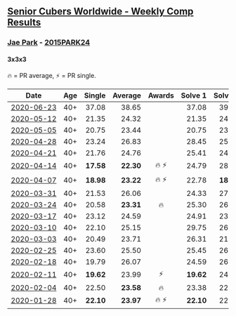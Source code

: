 <style>table {white-space: nowrap;}</style>

## [Senior Cubers Worldwide - Weekly Comp Results](/scw-comp/results/)
### [Jae Park](../jae_park.md) - [2015PARK24](https://www.worldcubeassociation.org/persons/2015PARK24?event=333)
#### 3x3x3

🔥 = PR average, ⚡ = PR single.

| Date | Age | Single | Average | Awards | Solve 1 | Solve 2 | Solve 3 | Solve 4 | Solve 5 | Video |
| :--: | :--: | --: | --: | :--: | --: | --: | --: | --: | --: | :-- |
| [2020-06-23](../../results/333/2020-06-23.md) | 40+ | 37.08 | 38.65 |  | 37.08 | 39.67 | 38.62 | 38.71 | 38.61 | [Link](https://www.facebook.com/events/722150235200875/permalink/722975191785046/) |
| [2020-05-12](../../results/333/2020-05-12.md) | 40+ | 21.35 | 24.32 |  | 21.35 | 24.93 | DNF | 24.84 | 23.18 | [Link](https://www.facebook.com/events/546188069600739/permalink/547732242779655/) |
| [2020-05-05](../../results/333/2020-05-05.md) | 40+ | 20.75 | 23.44 |  | 20.75 | 23.53 | 23.37 | 24.25 | 23.41 | [Link](https://www.facebook.com/events/3313106775587396/permalink/3314665742098166/) |
| [2020-04-28](../../results/333/2020-04-28.md) | 40+ | 23.24 | 26.83 |  | 28.45 | 25.24 | 39.68 | 26.79 | 23.24 | [Link](https://www.facebook.com/events/535188653858103/permalink/538386903538278/) |
| [2020-04-21](../../results/333/2020-04-21.md) | 40+ | 21.76 | 24.76 |  | 25.41 | 24.38 | 26.25 | 24.49 | 21.76 | [Link](https://www.facebook.com/events/880278499062375/permalink/881342645622627/) |
| [2020-04-14](../../results/333/2020-04-14.md) | 40+ | **17.58** | **22.30** | 🔥 ⚡ | 24.79 | 28.25 | 21.45 | **17.58** | 20.67 | [Link](https://www.facebook.com/events/982619255468618/permalink/985441481853062/) |
| [2020-04-07](../../results/333/2020-04-07.md) | 40+ | **18.98** | **23.22** | 🔥 ⚡ | 22.78 | **18.98** | 23.52 | 23.36 | 24.85 | [Link](https://www.facebook.com/events/510082903229069/permalink/511246483112711/) |
| [2020-03-31](../../results/333/2020-03-31.md) | 40+ | 21.53 | 26.06 |  | 24.33 | 27.26 | 46.66 | 21.53 | 26.59 | [Link](https://www.facebook.com/events/207898257161923/permalink/211079216843827/) |
| [2020-03-24](../../results/333/2020-03-24.md) | 40+ | 20.58 | **23.31** | 🔥 | 25.30 | 26.19 | 23.23 | 20.58 | 21.40 | [Link](https://www.facebook.com/events/524456301543611/permalink/527707584551816/) |
| [2020-03-17](../../results/333/2020-03-17.md) | 40+ | 23.12 | 24.59 |  | 24.91 | 23.75 | 25.11 | 23.12 | 27.78 | [Link](https://www.facebook.com/events/280686576235146/permalink/282217809415356/) |
| [2020-03-10](../../results/333/2020-03-10.md) | 40+ | 22.10 | 25.15 |  | 29.75 | 26.59 | 22.10 | 23.52 | 25.34 | [Link](https://www.facebook.com/events/164742401163863/permalink/164836874487749/) |
| [2020-03-03](../../results/333/2020-03-03.md) | 40+ | 20.49 | 23.71 |  | 26.31 | 21.92 | 25.03 | 20.49 | 24.17 | [Link](https://www.facebook.com/events/241721610185997/permalink/242049530153205/) |
| [2020-02-25](../../results/333/2020-02-25.md) | 40+ | 23.60 | 25.50 |  | 25.45 | 26.38 | 24.68 | 28.92 | 23.60 | [Link](https://www.facebook.com/events/196320811461109/permalink/196530664773457/) |
| [2020-02-18](../../results/333/2020-02-18.md) | 40+ | 19.79 | 26.07 |  | 24.59 | 26.26 | 19.79 | 29.10 | 27.36 | [Link](https://www.facebook.com/events/2558750947697073/permalink/2561762737395894/) |
| [2020-02-11](../../results/333/2020-02-11.md) | 40+ | **19.62** | 23.99 | ⚡ | **19.62** | 24.74 | 29.89 | 20.84 | 26.39 | [Link](https://www.facebook.com/events/616423959107229/permalink/616661212416837/) |
| [2020-02-04](../../results/333/2020-02-04.md) | 40+ | 22.50 | **23.58** | 🔥 | 23.38 | 22.50 | 24.65 | 22.71 | 25.90 | [Link](https://www.facebook.com/groups/1604105099735401/permalink/2135450339934205/) |
| [2020-01-28](../../results/333/2020-01-28.md) | 40+ | **22.10** | **23.97** | 🔥 ⚡ | **22.10** | 22.12 | 27.69 | - | - | [Link](https://www.facebook.com/100017395687396/videos/558635781392940/) |


<!-- Global site tag (gtag.js) - Google Analytics -->
<script async src="https://www.googletagmanager.com/gtag/js?id=UA-86348435-3"></script>
<script>window.dataLayer = window.dataLayer || []; function gtag() {dataLayer.push(arguments);} gtag('js', new Date()); gtag('config', 'UA-86348435-3');</script>
